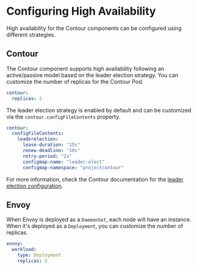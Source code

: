 # Configuring High Availability

High availability for the Contour components can be configured using different strategies.

## Contour

The Contour component supports high availability following an active/passive model based on the leader election strategy. You can customize the number of replicas for the Contour Pod.

```yaml
contour:
  replicas: 2
```

The leader election strategy is enabled by default and can be customized via the `contour.configFileContents` property.

```yaml
contour:
  configFileContents:
    leaderelection:
      lease-duration: "15s"
      renew-deadline: "10s"
      retry-period: "2s"
      configmap-name: "leader-elect"
      configmap-namespace: "projectcontour"
```

For more information, check the Contour documentation for the [leader election configuration](https://projectcontour.io/docs/latest/configuration/#leader-election-configuration).

## Envoy

When Envoy is deployed as a `DaemonSet`, each node will have an instance. When it's deployed as a `Deployment`, you can customize the number of replicas.

```yaml
envoy:
  workload:
    type: Deployment
    replicas: 2
```
